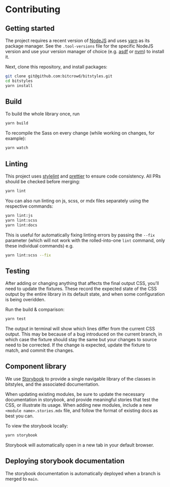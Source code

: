 # Contributing

## Getting started

The project requires a recent version of [NodeJS](https://nodejs.org/en/) and uses [yarn](https://yarnpkg.com/en/docs/install) as its package manager. See the `.tool-versions` file for the specific NodeJS version and use your version manager of choice (e.g. [asdf](https://asdf-vm.com/) or [nvm](https://github.com/creationix/nvm)) to install it.

Next, clone this repository, and install packages:

```sh
git clone git@github.com:bitcrowd/bitstyles.git
cd bitstyles
yarn install
```

## Build

To build the whole library once, run

```sh
yarn build
```

To recompile the Sass on every change (while working on changes, for example):

```sh
yarn watch
```

## Linting

This project uses [stylelint](https://github.com/stylelint/stylelint) and [prettier](https://prettier.io) to ensure code consistency. All PRs should be checked before merging:

```sh
yarn lint
```

You can also run linting on js, scss, or mdx files separately using the respective commands:

```sh
yarn lint:js
yarn lint:scss
yarn lint:docs
```

This is useful for automatically fixing linting errors by passing the `--fix` parameter (which will not work with the rolled-into-one `lint` command, only these individual commands) e.g.

```sh
yarn lint:scss --fix
```

## Testing

After adding or changing anything that affects the final output CSS, you’ll need to update the fixtures. These record the expected state of the CSS output by the entire library in its default state, and when some configuration is being overidden.

Run the build & comparison:

```sh
yarn test
```

The output in terminal will show which lines differ from the current CSS output. This may be because of a bug introduced on the current branch, in which case the fixture should stay the same but your changes to source need to be corrected. If the change is expected, update the fixture to match, and commit the changes.

## Component library

We use [Storybook](https://storybook.js.org) to provide a single navigable library of the classes in bitstyles, and the associated documentation.

When updating existing modules, be sure to update the necessary documentation in storybook, and provide meaningful stories that test the CSS, or illustrate its usage. When adding new modules, include a new `<module name>.stories.mdx` file, and follow the format of existing docs as best you can.

To view the storybook locally:

```sh
yarn storybook
```

Storybook will automatically open in a new tab in your default browser.

## Deploying storybook documentation

The storybook documentation is automatically deployed when a branch is merged to `main`.
